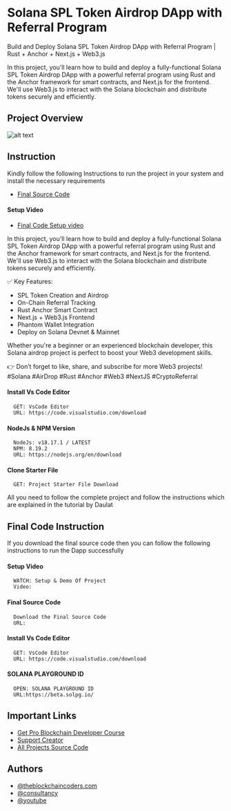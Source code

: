 # Solana SPL Token Airdrop DApp with Referral Program

Build and Deploy Solana SPL Token Airdrop DApp with Referral Program | Rust + Anchor + Next.js + Web3.js

In this project, you'll learn how to build and deploy a fully-functional Solana SPL Token Airdrop DApp with a powerful referral program using Rust and the Anchor framework for smart contracts, and Next.js for the frontend. We'll use Web3.js to interact with the Solana blockchain and distribute tokens securely and efficiently.

## Project Overview

![alt text](https://www.daulathussain.com/wp-content/uploads/2025/06/Build-and-Deploy-Solana-SPL-Token-Airdrop-DApp-with-Referral-Program-Rust-Anchor-Next.js-Web3.jpeg)

## Instruction

Kindly follow the following Instructions to run the project in your system and install the necessary requirements

- [Final Source Code](https://www.theblockchaincoders.com/sourceCode/build-and-deploy-solana-spl-token-airdrop-dapp-with-referral-program-or-rust-+-anchor-+-next.js-+-web3.js)

#### Setup Video

- [Final Code Setup video]()

In this project, you'll learn how to build and deploy a fully-functional Solana SPL Token Airdrop DApp with a powerful referral program using Rust and the Anchor framework for smart contracts, and Next.js for the frontend. We'll use Web3.js to interact with the Solana blockchain and distribute tokens securely and efficiently.

✅ Key Features:

- SPL Token Creation and Airdrop
- On-Chain Referral Tracking
- Rust Anchor Smart Contract
- Next.js + Web3.js Frontend
- Phantom Wallet Integration
- Deploy on Solana Devnet & Mainnet

Whether you're a beginner or an experienced blockchain developer, this Solana airdrop project is perfect to boost your Web3 development skills.

👉 Don’t forget to like, share, and subscribe for more Web3 projects!
#Solana #AirDrop #Rust #Anchor #Web3 #NextJS #CryptoReferral

#### Install Vs Code Editor

```
  GET: VsCode Editor
  URL: https://code.visualstudio.com/download
```

#### NodeJs & NPM Version

```
  NodeJs: v18.17.1 / LATEST
  NPM: 8.19.2
  URL: https://nodejs.org/en/download
```

#### Clone Starter File

```
  GET: Project Starter File Download
```

All you need to follow the complete project and follow the instructions which are explained in the tutorial by Daulat

## Final Code Instruction

If you download the final source code then you can follow the following instructions to run the Dapp successfully

#### Setup Video

```
  WATCH: Setup & Demo Of Project
  Video:
```

#### Final Source Code

```
  Download the Final Source Code
  URL:
```

#### Install Vs Code Editor

```
  GET: VsCode Editor
  URL: https://code.visualstudio.com/download
```

#### SOLANA PLAYGROUND ID

```
  OPEN: SOLANA PLAYGROUND ID
  URL:https://beta.solpg.io/
```

## Important Links

- [Get Pro Blockchain Developer Course](https://www.theblockchaincoders.com/pro-nft-marketplace)
- [Support Creator](https://bit.ly/Support-Creator)
- [All Projects Source Code](https://www.theblockchaincoders.com/SourceCode)

## Authors

- [@theblockchaincoders.com](https://www.theblockchaincoders.com/)
- [@consultancy](https://www.theblockchaincoders.com/consultancy)
- [@youtube](https://www.youtube.com/@daulathussain)
